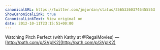 ```yaml
---
canonicalURL: https://twitter.com/jmjordan/status/256533603746455553
ShowCanonicalLink: true
CanonicalLinkText: View original on
date: 2012-10-11T23:15:51+00:00
---
```

Watching Pitch Perfect (with Kathy at @RegalMovies) — [http://path.com/p/3VplK2](http://path.com/p/3VplK2)
